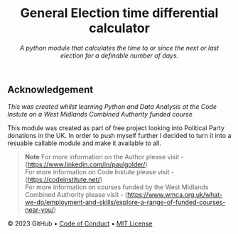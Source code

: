 <header>

# General Election time differential calculator

_A python module that calculates the time to or since the next or last election for a definable number of days._

</header>

## Acknowledgement

_This was created whilst learning Python and Data Analysis at the Code Instute on a West Midlands Combined Authority funded course_

This module was created as part of free project looking into Political Party donations in the UK.  In order to push myself further I decided to turn it into a resuable callable module and make it available to all.

> **Note**
> For more information on the Author please visit - (https://www.linkedin.com/in/paulgolder/)  
> For more information on Code Instute please visit - (https://codeinstitute.net/)  
> For more information on courses funded by the West Midlands Combined Authority please visit - (https://www.wmca.org.uk/what-we-do/employment-and-skills/explore-a-range-of-funded-courses-near-you/)  

&copy; 2023 GitHub &bull; [Code of Conduct](https://www.contributor-covenant.org/version/2/1/code_of_conduct/code_of_conduct.md) &bull; [MIT License](https://gh.io/mit)

</footer>
